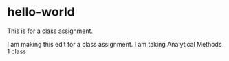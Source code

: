 # hello-world
This is for a class assignment.

I am making this edit for a class assignment. I am taking Analytical Methods 1 class 
